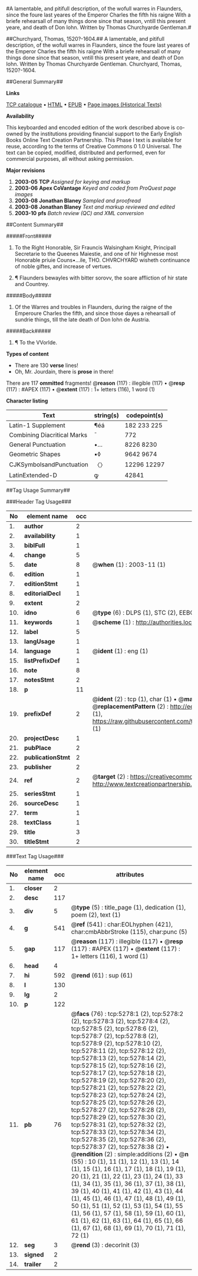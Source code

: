 #A lamentable, and pitifull description, of the wofull warres in Flaunders, since the foure last yeares of the Emperor Charles the fifth his raigne With a briefe rehearsall of many things done since that season, vntill this present yeare, and death of Don Iohn. Written by Thomas Churchyarde Gentleman.#

##Churchyard, Thomas, 1520?-1604.##
A lamentable, and pitifull description, of the wofull warres in Flaunders, since the foure last yeares of the Emperor Charles the fifth his raigne With a briefe rehearsall of many things done since that season, vntill this present yeare, and death of Don Iohn. Written by Thomas Churchyarde Gentleman.
Churchyard, Thomas, 1520?-1604.

##General Summary##

**Links**

[TCP catalogue](http://www.ota.ox.ac.uk/tcp/)  • 
[HTML](http://tei.it.ox.ac.uk/tcp/Texts-HTML/free/A18/A18742.html)  • 
[EPUB](http://tei.it.ox.ac.uk/tcp/Texts-EPUB/free/A18/A18742.epub) • 
[Page images (Historical Texts)](https://data.historicaltexts.jisc.ac.uk/view?pubId=eebo-99840749e&pageId=eebo-99840749e-5278-1)

**Availability**

This keyboarded and encoded edition of the
	       work described above is co-owned by the institutions
	       providing financial support to the Early English Books
	       Online Text Creation Partnership. This Phase I text is
	       available for reuse, according to the terms of Creative
	       Commons 0 1.0 Universal. The text can be copied,
	       modified, distributed and performed, even for
	       commercial purposes, all without asking permission.

**Major revisions**

1. __2003-05__ __TCP__ *Assigned for keying and markup*
1. __2003-06__ __Apex CoVantage__ *Keyed and coded from ProQuest page images*
1. __2003-08__ __Jonathan Blaney__ *Sampled and proofread*
1. __2003-08__ __Jonathan Blaney__ *Text and markup reviewed and edited*
1. __2003-10__ __pfs__ *Batch review (QC) and XML conversion*

##Content Summary##

#####Front#####

1. To the Right Honorable, Sir Frauncis Walsingham Knight, Principall Secretarie to the Queenes Maiestie, and one of hir Highnesse most Honorable priuie Couns•…ile, THO. CHVRCHYARD wisheth continuance of noble giftes, and increase of vertues.

1. ¶ Flaunders bewayles with bitter sorovv, the soare affliction of hir state and Countrey.

#####Body#####

1. Of the Warres and troubles in Flaunders, during the raigne of the Emperoure Charles the fifth, and since those dayes a rehearsall of sundrie things, till the late death of Don Iohn de Austria.

#####Back#####

1. ¶ To the VVorlde.

**Types of content**

  * There are 130 **verse** lines!
  * Oh, Mr. Jourdain, there is **prose** in there!

There are 117 **ommitted** fragments! 
 @__reason__ (117) : illegible (117)  •  @__resp__ (117) : #APEX (117)  •  @__extent__ (117) : 1+ letters (116), 1 word (1)

**Character listing**


|Text|string(s)|codepoint(s)|
|---|---|---|
|Latin-1 Supplement|¶éá|182 233 225|
|Combining             Diacritical Marks|̄|772|
|General Punctuation|•…|8226 8230|
|Geometric Shapes|▪◊|9642 9674|
|CJKSymbolsandPunctuation|〈〉|12296 12297|
|LatinExtended-D|ꝙ|42841|

##Tag Usage Summary##

###Header Tag Usage###

|No|element name|occ|attributes|
|---|---|---|---|
|1.|__author__|2||
|2.|__availability__|1||
|3.|__biblFull__|1||
|4.|__change__|5||
|5.|__date__|8| @__when__ (1) : 2003-11 (1)|
|6.|__edition__|1||
|7.|__editionStmt__|1||
|8.|__editorialDecl__|1||
|9.|__extent__|2||
|10.|__idno__|6| @__type__ (6) : DLPS (1), STC (2), EEBO-CITATION (1), PROQUEST (1), VID (1)|
|11.|__keywords__|1| @__scheme__ (1) : http://authorities.loc.gov/ (1)|
|12.|__label__|5||
|13.|__langUsage__|1||
|14.|__language__|1| @__ident__ (1) : eng (1)|
|15.|__listPrefixDef__|1||
|16.|__note__|8||
|17.|__notesStmt__|2||
|18.|__p__|11||
|19.|__prefixDef__|2| @__ident__ (2) : tcp (1), char (1)  •  @__matchPattern__ (2) : ([0-9\-]+):([0-9IVX]+) (1), (.+) (1)  •  @__replacementPattern__ (2) : http://eebo.chadwyck.com/downloadtiff?vid=$1&page=$2 (1), https://raw.githubusercontent.com/textcreationpartnership/Texts/master/tcpchars.xml#$1 (1)|
|20.|__projectDesc__|1||
|21.|__pubPlace__|2||
|22.|__publicationStmt__|2||
|23.|__publisher__|2||
|24.|__ref__|2| @__target__ (2) : https://creativecommons.org/publicdomain/zero/1.0/ (1), http://www.textcreationpartnership.org/docs/. (1)|
|25.|__seriesStmt__|1||
|26.|__sourceDesc__|1||
|27.|__term__|1||
|28.|__textClass__|1||
|29.|__title__|3||
|30.|__titleStmt__|2||


###Text Tag Usage###

|No|element name|occ|attributes|
|---|---|---|---|
|1.|__closer__|2||
|2.|__desc__|117||
|3.|__div__|5| @__type__ (5) : title_page (1), dedication (1), poem (2), text (1)|
|4.|__g__|541| @__ref__ (541) : char:EOLhyphen (421), char:cmbAbbrStroke (115), char:punc (5)|
|5.|__gap__|117| @__reason__ (117) : illegible (117)  •  @__resp__ (117) : #APEX (117)  •  @__extent__ (117) : 1+ letters (116), 1 word (1)|
|6.|__head__|4||
|7.|__hi__|592| @__rend__ (61) : sup (61)|
|8.|__l__|130||
|9.|__lg__|2||
|10.|__p__|122||
|11.|__pb__|76| @__facs__ (76) : tcp:5278:1 (2), tcp:5278:2 (2), tcp:5278:3 (2), tcp:5278:4 (2), tcp:5278:5 (2), tcp:5278:6 (2), tcp:5278:7 (2), tcp:5278:8 (2), tcp:5278:9 (2), tcp:5278:10 (2), tcp:5278:11 (2), tcp:5278:12 (2), tcp:5278:13 (2), tcp:5278:14 (2), tcp:5278:15 (2), tcp:5278:16 (2), tcp:5278:17 (2), tcp:5278:18 (2), tcp:5278:19 (2), tcp:5278:20 (2), tcp:5278:21 (2), tcp:5278:22 (2), tcp:5278:23 (2), tcp:5278:24 (2), tcp:5278:25 (2), tcp:5278:26 (2), tcp:5278:27 (2), tcp:5278:28 (2), tcp:5278:29 (2), tcp:5278:30 (2), tcp:5278:31 (2), tcp:5278:32 (2), tcp:5278:33 (2), tcp:5278:34 (2), tcp:5278:35 (2), tcp:5278:36 (2), tcp:5278:37 (2), tcp:5278:38 (2)  •  @__rendition__ (2) : simple:additions (2)  •  @__n__ (55) : 10 (1), 11 (1), 12 (1), 13 (1), 14 (1), 15 (1), 16 (1), 17 (1), 18 (1), 19 (1), 20 (1), 21 (1), 22 (1), 23 (1), 24 (1), 33 (1), 34 (1), 35 (1), 36 (1), 37 (1), 38 (1), 39 (1), 40 (1), 41 (1), 42 (1), 43 (1), 44 (1), 45 (1), 46 (1), 47 (1), 48 (1), 49 (1), 50 (1), 51 (1), 52 (1), 53 (1), 54 (1), 55 (1), 56 (1), 57 (1), 58 (1), 59 (1), 60 (1), 61 (1), 62 (1), 63 (1), 64 (1), 65 (1), 66 (1), 67 (1), 68 (1), 69 (1), 70 (1), 71 (1), 72 (1)|
|12.|__seg__|3| @__rend__ (3) : decorInit (3)|
|13.|__signed__|2||
|14.|__trailer__|2||
